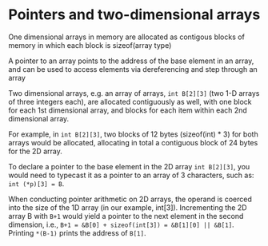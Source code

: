 # Pointers and two-dimensional arrays
One dimensional arrays in memory are allocated as contigous blocks of memory in which each block is sizeof(array type)

A pointer to an array points to the address of the base element in an array, and can be used to access elements via dereferencing and step through an array

Two dimensional arrays, e.g. an array of arrays, `int B[2][3]` (two 1-D arrays of three integers each), are allocated contiguously as well, with one block for each 1st dimensional array, and blocks for each item within each 2nd dimensional array.

For example, in `int B[2][3]`, two blocks of 12 bytes (sizeof(int) * 3) for both arrays would be allocated, allocating in total a contiguous block of 24 bytes for the 2D array.

To declare a pointer to the base element in the 2D array `int B[2][3]`, you would need to typecast it as a pointer to an array of 3 characters, such as: `int (*p)[3] = B`.

When conducting pointer arithmetic on 2D arrays, the operand is coerced into the size of the 1D array (in our example, int[3]).
Incrementing the 2D array B with `B+1` would yield a pointer to the next element in the second dimension, i.e., `B+1 = &B[0] + sizeof(int[3]) = &B[1][0] || &B[1]`. Printing `*(B-1)` prints the address of `B[1]`.



